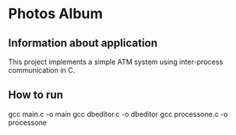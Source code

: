 # Photos Album
## Information about application
This project implements a simple ATM system using inter-process communication in C. 
## How to run
gcc main.c -o main
gcc dbeditor.c -o dbeditor
gcc processone.c -o processone
